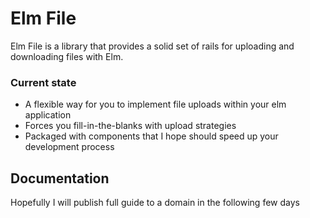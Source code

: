 # Elm File 

Elm File is a library that provides a solid set of rails for uploading and downloading files with Elm.

### Current state

* A flexible way for you to implement file uploads within your elm application
* Forces you fill-in-the-blanks with upload strategies
* Packaged with components that I hope should speed up your development process


## Documentation

Hopefully I will publish full guide to a domain in the following few days